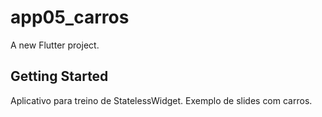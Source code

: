 # app05_carros

A new Flutter project.

## Getting Started

Aplicativo para treino de StatelessWidget. Exemplo de slides com carros.
